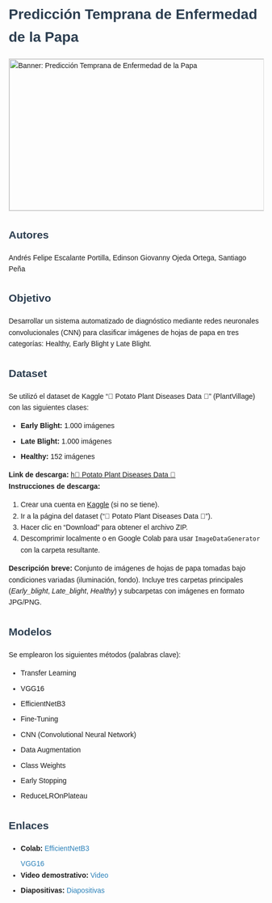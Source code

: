 <!DOCTYPE html>
<html lang="es">
<head>
  <meta charset="UTF-8">
  <title>README – Predicción Temprana de Enfermedad de la Papa</title>
  <style>
    body {
      font-family: Arial, sans-serif;
      line-height: 1.6;
      margin: 20px;
    }
    h1, h2 {
      color: #2c3e50;
    }
    .banner {
      width: 800px;
      height: 300px;
      object-fit: cover;
      border: 1px solid #ddd;
    }
    .section {
      margin-top: 30px;
    }
    ul li {
      margin-bottom: 8px;
    }
    .links a {
      color: #2980b9;
      text-decoration: none;
    }
    .links a:hover {
      text-decoration: underline;
    }
  </style>
</head>
<body>

  <!-- TITULO Y BANNER -->
  <h1>Predicción Temprana de Enfermedad de la Papa</h1>
  <img class="banner" src="ruta/a/tu/banner_800x300.png" alt="Banner: Predicción Temprana de Enfermedad de la Papa">

  <!-- AUTORES -->
  <div class="section">
    <h2>Autores</h2>
    <p>Andrés Felipe Escalante Portilla, Edinson Giovanny Ojeda Ortega, Santiago Peña</p>
  </div>

  <!-- OBJETIVO -->
  <div class="section">
    <h2>Objetivo</h2>
    <p>Desarrollar un sistema automatizado de diagnóstico mediante redes neuronales convolucionales (CNN) para clasificar imágenes de hojas de papa en tres categorías: Healthy, Early Blight y Late Blight.</p>
  </div>

  <!-- DATASET -->
  <div class="section">
    <h2>Dataset</h2>
    <p>
      Se utilizó el dataset de Kaggle “🌱 Potato Plant Diseases Data 🍂” (PlantVillage) con las siguientes clases:
      <ul>
        <li><strong>Early Blight:</strong> 1.000 imágenes</li>
        <li><strong>Late Blight:</strong> 1.000 imágenes</li>
        <li><strong>Healthy:</strong> 152 imágenes</li>
      </ul>
      <strong>Link de descarga:</strong>  
      <a href="https://www.kaggle.com/datasets/hafiznouman786/potato-plant-diseases-data/data">h🌱 Potato Plant Diseases Data 🍂</a>
      <br>
      <strong>Instrucciones de descarga:</strong>
      <ol>
        <li>Crear una cuenta en <a href="https://www.kaggle.com" target="_blank">Kaggle</a> (si no se tiene).</li>
        <li>Ir a la página del dataset (“🌱 Potato Plant Diseases Data 🍂”).</li>
        <li>Hacer clic en “Download” para obtener el archivo ZIP.</li>
        <li>Descomprimir localmente o en Google Colab para usar <code>ImageDataGenerator</code> con la carpeta resultante.</li>
      </ol>
      <strong>Descripción breve:</strong> Conjunto de imágenes de hojas de papa tomadas bajo condiciones variadas (iluminación, fondo). Incluye tres carpetas principales (<em>Early_blight</em>, <em>Late_blight</em>, <em>Healthy</em>) y subcarpetas con imágenes en formato JPG/PNG.
    </p>
  </div>

  <!-- MODELOS -->
  <div class="section">
    <h2>Modelos</h2>
    <p>Se emplearon los siguientes métodos (palabras clave):</p>
    <ul>
      <li>Transfer Learning</li>
      <li>VGG16</li>  
      <li>EfficientNetB3</li>
      <li>Fine-Tuning</li>
      <li>CNN (Convolutional Neural Network)</li>
      <li>Data Augmentation</li>
      <li>Class Weights</li>
      <li>Early Stopping</li>
      <li>ReduceLROnPlateau</li>
    </ul>
  </div>

  <!-- ENLACES -->
  <div class="section links">
    <h2>Enlaces</h2>
    <ul>
      <li><strong>Colab:</strong>  
        <a href="https://colab.research.google.com/drive/1sqc2a0olCq_D2CA7blORzmApqvht4yYR?usp=sharing" target="_blank">EfficientNetB3</a>
      </li>
        <a href="https://drive.google.com/file/d/10cQ-qTSYqTFmVX-SFUUwH1ar7drUeFtX/view?usp=sharing" target="_blank">VGG16</a>
      </li>
      <li><strong>Video demostrativo:</strong>  
        <a href="https://www.youtube.com/watch?v=tu_video_demo" target="_blank">Video</a>
      </li>
      <li><strong>Diapositivas:</strong>  
        <a href="https://drive.google.com/file/d/tu_id_de_slides/view" target="_blank">Diapositivas</a>
      </li>
    </ul>
  </div>

</body>
</html>
